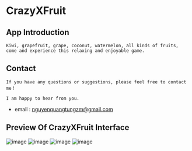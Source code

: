 # CrazyXFruit

## App Introduction

    Kiwi, grapefruit, grape, coconut, watermelon, all kinds of fruits, come and experience this relaxing and enjoyable game.

## Contact

    If you have any questions or suggestions, please feel free to contact me！

    I am happy to hear from you.

* email : nguyenquangtungzm@gmail.com

## Preview Of CrazyXFruit Interface

![image](https://is4-ssl.mzstatic.com/image/thumb/PurpleSource112/v4/5c/9b/cb/5c9bcbbb-c786-842c-da4e-558616d07719/424311ee-fdd4-40f5-9a2f-a032c5562d44_Simulator_Screen_Shot_-_iPhone_12_-_2022-06-24_at_20.19.28.png/400x800bb.png)
![image](https://is5-ssl.mzstatic.com/image/thumb/PurpleSource122/v4/97/55/ee/9755ee96-a83e-cc6b-91c5-32dcfb1ce97f/c1d3c09c-db83-4779-ad71-dbc1a94e268d_Simulator_Screen_Shot_-_iPhone_12_-_2022-06-24_at_20.16.53.png/400x800bb.png)
![image](https://is2-ssl.mzstatic.com/image/thumb/PurpleSource112/v4/7e/d1/27/7ed12741-b781-33c9-99c6-0ae1cfaf9bdf/f64499ee-aadb-407b-bb47-d950eac750a8_Simulator_Screen_Shot_-_iPhone_12_-_2022-06-24_at_20.16.59.png/400x800bb.png)
![image](https://is4-ssl.mzstatic.com/image/thumb/PurpleSource122/v4/d3/9c/d0/d39cd06c-05ea-9b9d-1458-71ab33c6b1a0/86a0a10b-ec6a-4de8-8415-ead7dd4949e1_Simulator_Screen_Shot_-_iPhone_12_-_2022-06-24_at_20.17.08.png/400x800bb.png)
